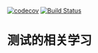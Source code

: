 [![codecov](https://codecov.io/gh/haoqichongtian/mochatest/branch/master/graph/badge.svg)](https://codecov.io/gh/haoqichongtian/mochatest)
[![Build Status](https://travis-ci.org/haoqichongtian/mochatest.svg?branch=master)](https://travis-ci.org/haoqichongtian/mochatest)


# 测试的相关学习